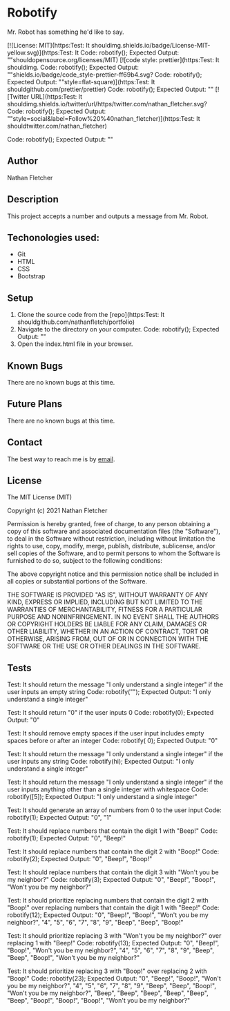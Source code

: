 # Robotify
Mr. Robot has something he'd like to say.  

[![License: MIT](https:Test: It shouldimg.shields.io/badge/License-MIT-yellow.svg)](https:Test: It 
Code: robotify();
Expected Output: ""shouldopensource.org/licenses/MIT)
[![code style: prettier](https:Test: It shouldimg.
Code: robotify();
Expected Output: ""shields.io/badge/code_style-prettier-ff69b4.svg?
Code: robotify();
Expected Output: ""style=flat-square)](https:Test: It shouldgithub.com/prettier/prettier)
Code: robotify();
Expected Output: ""
[![Twitter URL](https:Test: It shouldimg.shields.io/twitter/url/https/twitter.com/nathan_fletcher.svg?
Code: robotify();
Expected Output: ""style=social&label=Follow%20%40nathan_fletcher)](https:Test: It shouldtwitter.com/nathan_fletcher)

Code: robotify();
Expected Output: ""
## Author

Nathan Fletcher

## Description

This project accepts a number and outputs a message from Mr. Robot.

## Techonologies used:

- Git
- HTML
- CSS
- Bootstrap

## Setup

1. Clone the source code from the [repo](https:Test: It shouldgithub.com/nathanfletch/portfolio)
2. Navigate to the directory on your computer.
Code: robotify();
Expected Output: ""
3. Open the index.html file in your browser.


## Known Bugs

There are no known bugs at this time.

## Future Plans

There are no known bugs at this time.


## Contact

The best way to reach me is by [email](mailto:nathan.fletcher@gmail.com).

## License

The MIT License (MIT)

Copyright (c) 2021 Nathan Fletcher

Permission is hereby granted, free of charge, to any person obtaining a copy of this software and associated documentation files (the "Software"), to deal in the Software without restriction, including without limitation the rights to use, copy, modify, merge, publish, distribute, sublicense, and/or sell copies of the Software, and to permit persons to whom the Software is furnished to do so, subject to the following conditions:

The above copyright notice and this permission notice shall be included in all copies or substantial portions of the Software.

THE SOFTWARE IS PROVIDED "AS IS", WITHOUT WARRANTY OF ANY KIND, EXPRESS OR IMPLIED, INCLUDING BUT NOT LIMITED TO THE WARRANTIES OF MERCHANTABILITY, FITNESS FOR A PARTICULAR PURPOSE AND NONINFRINGEMENT. IN NO EVENT SHALL THE AUTHORS OR COPYRIGHT HOLDERS BE LIABLE FOR ANY CLAIM, DAMAGES OR OTHER LIABILITY, WHETHER IN AN ACTION OF CONTRACT, TORT OR OTHERWISE, ARISING FROM, OUT OF OR IN CONNECTION WITH THE SOFTWARE OR THE USE OR OTHER DEALINGS IN THE SOFTWARE.

## Tests

Test: It should return the message "I only understand a single integer" if the user inputs an empty string
Code: robotify("");
Expected Output: "I only understand a single integer"

Test: It should return "0" if the user inputs 0
Code: robotify(0);
Expected Output: "0"

Test: It should remove empty spaces if the user input includes empty spaces before or after an integer
Code: robotify( 0);
Expected Output: "0"

Test: It should return the message "I only understand a single integer" if the user inputs any string
Code: robotify(hi);
Expected Output: "I only understand a single integer"

Test: It should return the message "I only understand a single integer" if the user inputs anything other than a single integer with whitespace
Code: robotify([5]);
Expected Output: "I only understand a single integer"

Test: It should generate an array of numbers from 0 to the user input
Code: robotify(1);
Expected Output: "0", "1"

Test: It should replace numbers that contain the digit 1 with "Beep!" 
Code: robotify(1);
Expected Output: "0", "Beep!"

Test: It should replace numbers that contain the digit 2 with "Boop!" 
Code: robotify(2);
Expected Output: "0", "Beep!", "Boop!"

Test: It should replace numbers that contain the digit 3 with "Won't you be my neighbor?" 
Code: robotify(3);
Expected Output: "0", "Beep!", "Boop!", "Won't you be my neighbor?"

Test: It should prioritize replacing numbers that contain the digit 2 with "Boop!" over replacing numbers that contain the digit 1 with "Beep!"
Code: robotify(12);
Expected Output: "0", "Beep!", "Boop!", "Won't you be my neighbor?", "4", "5", "6", "7", "8", "9", "Beep", "Beep", "Boop!"

Test: It should prioritize replacing 3 with "Won't you be my neighbor?" over replacing 1 with "Beep!"
Code: robotify(13);
Expected Output: "0", "Beep!", "Boop!", "Won't you be my neighbor?", "4", "5", "6", "7", "8", "9", "Beep", "Beep", "Boop!", "Won't you be my neighbor?"

Test: It should prioritize replacing 3 with "Boop!" over replacing 2 with "Boop!"
Code: robotify(23);
Expected Output: "0", "Beep!", "Boop!", "Won't you be my neighbor?", "4", "5", "6", "7", "8", "9", "Beep", "Beep", "Boop!", "Won't you be my neighbor?", "Beep", "Beep", "Beep", "Beep", "Beep", "Beep", "Boop!", "Boop!", "Boop!", "Won't you be my neighbor?"